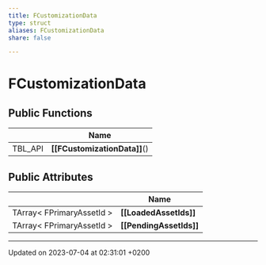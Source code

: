 ```yaml
---
title: FCustomizationData
type: struct
aliases: FCustomizationData
share: false

---
```


# FCustomizationData





## Public Functions

|                | Name           |
| -------------- | -------------- |
| TBL_API | **[[FCustomizationData]]**() |

## Public Attributes

|                | Name           |
| -------------- | -------------- |
| TArray< FPrimaryAssetId > | **[[LoadedAssetIds]]**  |
| TArray< FPrimaryAssetId > | **[[PendingAssetIds]]**  |

-------------------------------

Updated on 2023-07-04 at 02:31:01 +0200